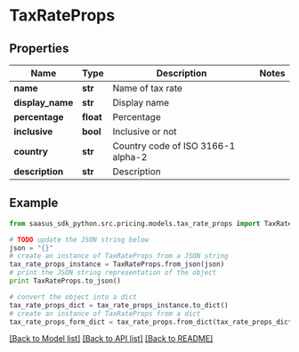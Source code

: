 # TaxRateProps


## Properties

Name | Type | Description | Notes
------------ | ------------- | ------------- | -------------
**name** | **str** | Name of tax rate | 
**display_name** | **str** | Display name | 
**percentage** | **float** | Percentage | 
**inclusive** | **bool** | Inclusive or not | 
**country** | **str** | Country code of ISO 3166-1 alpha-2 | 
**description** | **str** | Description | 

## Example

```python
from saasus_sdk_python.src.pricing.models.tax_rate_props import TaxRateProps

# TODO update the JSON string below
json = "{}"
# create an instance of TaxRateProps from a JSON string
tax_rate_props_instance = TaxRateProps.from_json(json)
# print the JSON string representation of the object
print TaxRateProps.to_json()

# convert the object into a dict
tax_rate_props_dict = tax_rate_props_instance.to_dict()
# create an instance of TaxRateProps from a dict
tax_rate_props_form_dict = tax_rate_props.from_dict(tax_rate_props_dict)
```
[[Back to Model list]](../README.md#documentation-for-models) [[Back to API list]](../README.md#documentation-for-api-endpoints) [[Back to README]](../README.md)


